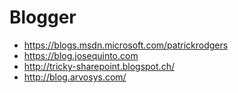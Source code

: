 # Blogger

- https://blogs.msdn.microsoft.com/patrickrodgers
- https://blog.josequinto.com
- http://tricky-sharepoint.blogspot.ch/
- http://blog.arvosys.com/
